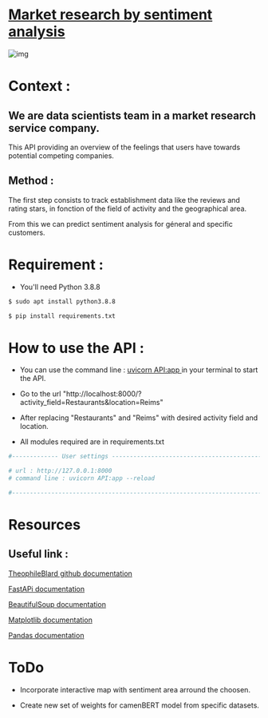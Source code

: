 # <u> Market research by sentiment analysis </u>


![img](https://external-content.duckduckgo.com/iu/?u=http%3A%2F%2Ffondation-valentin-ribet.org%2Fwp-content%2Fuploads%2F2016%2F12%2Flogo-simplon.gif&f=1&nofb=1.png)
 

# Context :

## We are data scientists team in a market research service company. 

 This API providing an overview of the feelings that users have towards potential competing companies.

## Method :

The first step consists to track establishment data like the reviews and rating stars, in fonction of the field of activity and the geographical area. 

From this we can predict sentiment analysis for géneral and specific customers.

# Requirement :

- You'll need Python 3.8.8 

```bash
$ sudo apt install python3.8.8

$ pip install requirements.txt
```


# How to use the API :

- You can use the command line : <u> uvicorn API:app </u> in your terminal to start the API.
- Go to the url "http://localhost:8000/?activity_field=Restaurants&location=Reims"
- After replacing "Restaurants" and "Reims" with desired activity field and location.

- All modules required are in requirements.txt

```python
#------------- User settings ------------------------------------------------#

# url : http://127.0.0.1:8000
# command line : uvicorn API:app --reload

#-----------------------------------------------------------------------------#

```

# Resources

## Useful link :

[TheophileBlard github documentation ](https://github.com/TheophileBlard/french-sentiment-analysis-with-bert)

[FastAPi documentation](https://fastapi.tiangolo.com/tutorial/first-steps/)

[BeautifulSoup documentation](https://www.crummy.com/software/BeautifulSoup/bs4/doc/)

[Matplotlib documentation](https://matplotlib.org/)

[Pandas documentation ](https://pandas.pydata.org/docs/)


# ToDo 

- Incorporate interactive map with sentiment area arround the choosen. 

- Create new set of weights for camenBERT model from specific datasets.

